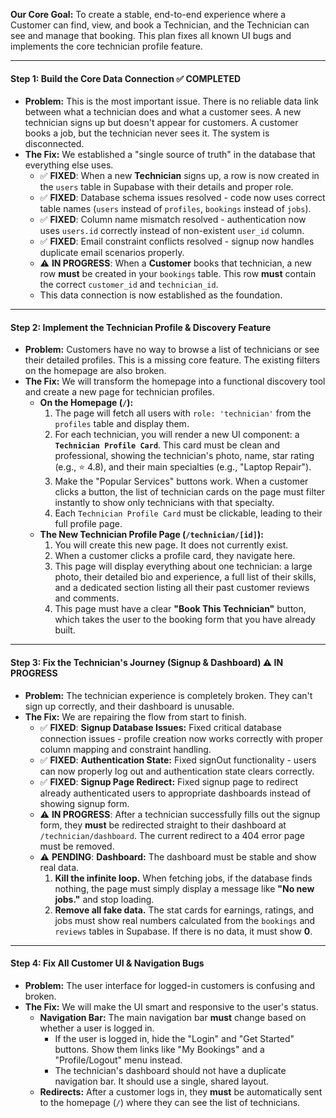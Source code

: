 **Our Core Goal:** To create a stable, end-to-end experience where a Customer can find, view, and book a Technician, and the Technician can see and manage that booking. This plan fixes all known UI bugs and implements the core technician profile feature.

---

#### **Step 1: Build the Core Data Connection ✅ COMPLETED**

* **Problem:** This is the most important issue. There is no reliable data link between what a technician does and what a customer sees. A new technician signs up but doesn't appear for customers. A customer books a job, but the technician never sees it. The system is disconnected.
* **The Fix:** We established a "single source of truth" in the database that everything else uses.
    * ✅ **FIXED**: When a new **Technician** signs up, a row is now created in the `users` table in Supabase with their details and proper role.
    * ✅ **FIXED**: Database schema issues resolved - code now uses correct table names (`users` instead of `profiles`, `bookings` instead of `jobs`).
    * ✅ **FIXED**: Column name mismatch resolved - authentication now uses `users.id` correctly instead of non-existent `user_id` column.
    * ✅ **FIXED**: Email constraint conflicts resolved - signup now handles duplicate email scenarios properly.
    * ⚠️ **IN PROGRESS**: When a **Customer** books that technician, a new row **must** be created in your `bookings` table. This row **must** contain the correct `customer_id` and `technician_id`.
    * This data connection is now established as the foundation.

---

#### **Step 2: Implement the Technician Profile & Discovery Feature**

* **Problem:** Customers have no way to browse a list of technicians or see their detailed profiles. This is a missing core feature. The existing filters on the homepage are also broken.
* **The Fix:** We will transform the homepage into a functional discovery tool and create a new page for technician profiles.
    * **On the Homepage (`/`):**
        1.  The page will fetch all users with `role: 'technician'` from the `profiles` table and display them.
        2.  For each technician, you will render a new UI component: a **`Technician Profile Card`**. This card must be clean and professional, showing the technician's photo, name, star rating (e.g., ⭐️ 4.8), and their main specialties (e.g., "Laptop Repair").
        3.  Make the "Popular Services" buttons work. When a customer clicks a button, the list of technician cards on the page must filter instantly to show only technicians with that specialty.
        4.  Each `Technician Profile Card` must be clickable, leading to their full profile page.
    * **The New Technician Profile Page (`/technician/[id]`):**
        1.  You will create this new page. It does not currently exist.
        2.  When a customer clicks a profile card, they navigate here.
        3.  This page will display everything about one technician: a large photo, their detailed bio and experience, a full list of their skills, and a dedicated section listing all their past customer reviews and comments.
        4.  This page must have a clear **"Book This Technician"** button, which takes the user to the booking form that you have already built.

---

#### **Step 3: Fix the Technician's Journey (Signup & Dashboard) ⚠️ IN PROGRESS**

* **Problem:** The technician experience is completely broken. They can't sign up correctly, and their dashboard is unusable.
* **The Fix:** We are repairing the flow from start to finish.
    * ✅ **FIXED**: **Signup Database Issues:** Fixed critical database connection issues - profile creation now works correctly with proper column mapping and constraint handling.
    * ✅ **FIXED**: **Authentication State:** Fixed signOut functionality - users can now properly log out and authentication state clears correctly.
    * ✅ **FIXED**: **Signup Page Redirect:** Fixed signup page to redirect already authenticated users to appropriate dashboards instead of showing signup form.
    * ⚠️ **IN PROGRESS**: After a technician successfully fills out the signup form, they **must** be redirected straight to their dashboard at `/technician/dashboard`. The current redirect to a 404 error page must be removed.
    * ⚠️ **PENDING**: **Dashboard:** The dashboard must be stable and show real data.
        1.  **Kill the infinite loop.** When fetching jobs, if the database finds nothing, the page must simply display a message like **"No new jobs."** and stop loading.
        2.  **Remove all fake data.** The stat cards for earnings, ratings, and jobs must show real numbers calculated from the `bookings` and `reviews` tables in Supabase. If there is no data, it must show **0**.

---

#### **Step 4: Fix All Customer UI & Navigation Bugs**

* **Problem:** The user interface for logged-in customers is confusing and broken.
* **The Fix:** We will make the UI smart and responsive to the user's status.
    * **Navigation Bar:** The main navigation bar **must** change based on whether a user is logged in.
        * If the user is logged in, hide the "Login" and "Get Started" buttons. Show them links like "My Bookings" and a "Profile/Logout" menu instead.
        * The technician's dashboard should not have a duplicate navigation bar. It should use a single, shared layout.
    * **Redirects:** After a customer logs in, they **must** be automatically sent to the homepage (`/`) where they can see the list of technicians.